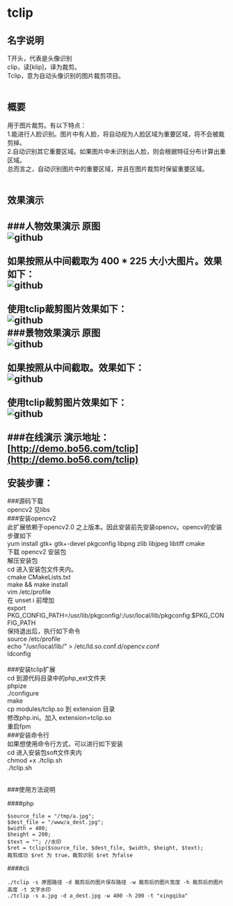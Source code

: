 tclip
=====

名字说明
---------------
T开头，代表是头像识别<br/>
clip，读[klip]，译为裁剪。<br/>
Tclip，意为自动头像识别的图片裁剪项目。<br/>
<br/>

概要
---------------
用于图片裁剪。有以下特点： <br/>
1.能进行人脸识别。图片中有人脸，将自动视为人脸区域为重要区域，将不会被裁剪掉。 <br/>
2.自动识别其它重要区域。如果图片中未识别出人脸，则会根据特征分布计算出重区域。 <br/>
总而言之，自动识别图片中的重要区域，并且在图片裁剪时保留重要区域。 <br/>
<br/>

效果演示
-----------------------
###人物效果演示
原图<br/>
![github](https://raw.github.com/exinnet/tclip/master/demo_images/a1.jpg "github")
<br/><br/>
如果按照从中间截取为 400 * 225 大小大图片。效果如下：<br/>
![github](https://raw.github.com/exinnet/tclip/master/demo_images/a2.JPG "github")
<br/><br/>
使用tclip裁剪图片效果如下：<br/>
![github](https://raw.github.com/exinnet/tclip/master/demo_images/a3.jpg "github")
<br/>
###景物效果演示
原图<br/>
![github](https://raw.github.com/exinnet/tclip/master/demo_images/b1.jpg "github")
<br/><br/>
如果按照从中间截取。效果如下：<br/>
![github](https://raw.github.com/exinnet/tclip/master/demo_images/b2.JPG "github")
<br/><br/>
使用tclip裁剪图片效果如下：<br/>
![github](https://raw.github.com/exinnet/tclip/master/demo_images/b3.jpg "github")
<br/>
<br/>
###在线演示
演示地址：[http://demo.bo56.com/tclip](http://demo.bo56.com/tclip)
<br/>
<br/>
安装步骤：
--------------
###源码下载<br/>
opencv2 见libs
<br/>
###安装opencv2 <br/>
此扩展依赖于opencv2.0 之上版本。因此安装前先安装opencv。opencv的安装步骤如下<br/>
yum install gtk+ gtk+-devel pkgconfig libpng zlib libjpeg libtiff cmake <br/>
下载 opencv2 安装包 <br/>
解压安装包 <br/>
cd 进入安装包文件夹内。<br/>
cmake CMakeLists.txt <br/>
make && make install <br/>
vim /etc/profile <br/>
在 unset i 前增加 <br/>
export PKG_CONFIG_PATH=/usr/lib/pkgconfig/:/usr/local/lib/pkgconfig:$PKG_CONFIG_PATH <br/>
保持退出后，执行如下命令 <br/>
source /etc/profile <br/>
echo "/usr/local/lib/" > /etc/ld.so.conf.d/opencv.conf <br/>
ldconfig <br/>
<br/>
###安装tclip扩展<br/>
cd 到源代码目录中的php_ext文件夹 <br/>
phpize <br/>
./configure <br/>
make <br/>
cp modules/tclip.so 到 extension 目录 <br/>
修改php.ini。加入 extension=tclip.so <br/>
重启fpm <br/>
###安装命令行<br/>
如果想使用命令行方式，可以进行如下安装<br/>
cd 进入安装包soft文件夹内<br/>
chmod +x ./tclip.sh <br/>
./tclip.sh <br/>
<br/>

###使用方法说明

####php
```
$source_file = "/tmp/a.jpg";
$dest_file = "/www/a_dest.jpg";
$width = 400;
$height = 200;
$text = ""; //水印
$ret = tclip($source_file, $dest_file, $width, $height, $text);
裁剪成功 $ret 为 true，裁剪识别 $ret 为false
```

####cli
```
./tclip -s 原图路径 -d 裁剪后的图片保存路径 -w 裁剪后的图片宽度 -h 裁剪后的图片高度 -t 文字水印
./tclip -s a.jpg -d a_dest.jpg -w 400 -h 200 -t "xingqiba"
```
